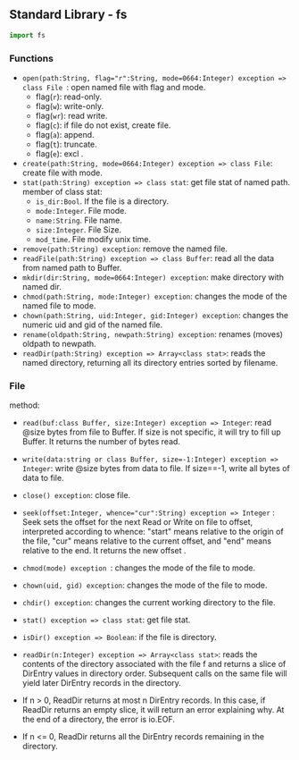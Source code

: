 ## Standard Library - fs

```python
import fs
```

### Functions

+ `open(path:String, flag="r":String, mode=0664:Integer) exception => class File `: open named file with flag and mode. 
  + flag(`r`): read-only.
  + flag(`w`): write-only.
  + flag(`wr`): read write.
  + flag(`c`): if file do not exist, create file.
  + flag(`a`): append.
  + flag(`t`): truncate.
  + flag(`e`): excl .
+ `create(path:String, mode=0664:Integer) exception => class File`: create file with mode.
+ `stat(path:String) exception => class stat`: get file stat of named path. member of class stat:
  + `is_dir:Bool`. If the file is a directory.
  + `mode:Integer`. File mode.
  + `name:String`. File name.
  + `size:Integer`. File Size.
  + `mod_time`. File modify unix time.
+ `remove(path:String) exception`: remove the named file.
+ `readFile(path:String) exception => class Buffer`:  read all the data from named path to Buffer.
+ `mkdir(dir:String, mode=0664:Integer) exception`: make directory with named dir.
+ `chmod(path:String, mode:Integer) exception`: changes the mode of the named file to mode.
+ `chown(path:String, uid:Integer, gid:Integer) exception`: changes the numeric uid and gid of the named file.
+ `rename(oldpath:String, newpath:String) exception`: renames (moves) oldpath to newpath.
+ `readDir(path:String) exception => Array<class stat>`: reads the named directory, returning all its directory entries sorted by filename.

### File

method:

+ `read(buf:class Buffer, size:Integer) exception => Integer`: read @size bytes from file to Buffer. If size is not specific, it will try to fill up Buffer. It returns the number of bytes read.

+ `write(data:string or class Buffer, size=-1:Integer) exception => Integer`: write @size bytes from data to file. If size==-1, write all bytes of data to file.

+ `close() exception`: close file.

+ `seek(offset:Integer, whence="cur":String) exception => Integer` : Seek sets the offset for the next Read or Write on file to offset, interpreted according to whence: "start" means relative to the origin of the file, "cur" means relative to the current offset, and "end" means relative to the end. It returns the new offset .

+ `chmod(mode) exception `: changes the mode of the file to mode.

+ `chown(uid, gid) exception`: changes the mode of the file to mode.

+ `chdir() exception`: changes the current working directory to the file.

+ `stat() exception => class stat`: get file stat. 

+ `isDir() exception => Boolean`: if the file is directory.

+  `readDir(n:Integer) exception => Array<class stat>`:  reads the contents of the directory associated with the file f and returns a slice of DirEntry values in directory order. Subsequent calls on the same file will yield later DirEntry records in the directory.

  + If n > 0, ReadDir returns at most n DirEntry records. In this case, if ReadDir returns an empty slice, it will return an error explaining why. At the end of a directory, the error is io.EOF.

  + If n <= 0, ReadDir returns all the DirEntry records remaining in the directory.

